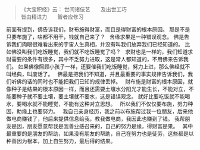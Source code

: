 > 《大宝积经》云：
> 世间诸伎艺　　及出世工巧  
> 皆由精进力　　智者应修习

前面有提到，佛告诉我们，财布施得财富，而且是得财富的根本原因。
那是不是只要布施了，啥都不用干，钱就自己来了？
&nbsp;
舍缘求果是一种错误观念。
佛是告诉我们肉眼很难看出来的宇宙人生真相，并没有叫我们放弃我们已经知道的。
比如佛没叫我们吃饭睡觉，我们就不吃饭睡觉了吗？
&nbsp;
求财也是一样的，我们知道求财需要的条件有很多，其中不乏努力进取，这是常人都知道的，不用佛来告诉我们。
如果佛像照顾小孩子一样，还要催我们吃饭睡觉，努力上进，那么佛经就不叫经典，叫废话了。
&nbsp;
佛最是把我们不知道，并且最重要的事实规律告诉我们，我们听佛的话的同时也不能把我们已知的规律丢掉。
&nbsp;
财布施是财富的根本原因，就像种子是结果的根本原因一样，而且还需要土壤水分阳光才能生长，不能对立，不能要种子就不要土壤，要土壤就不要水，这是错误观念。
就好比要吃饭就不能喝水，要喝水就不能睡觉，不能有这种对立思想。
&nbsp;
所以我们不仅仅要布施，努力种因，助缘上也要努力。
&nbsp;
我自己亲身经历，我之前以布施帮过我一位朋友，后来他做电商赚钱了，他后来提供信息给我，教我做电商，我因此也赚到了钱。
我帮朋友是因，朋友愿意帮我是我善业感召来的，自己的努力是缘，得财富是果。
&nbsp;
其中最重要的是朋友的帮助，如果没有朋友的帮助，自己在努力也是徒劳，这些都是以种善因为根本，加上自生努力，最后得的结果。